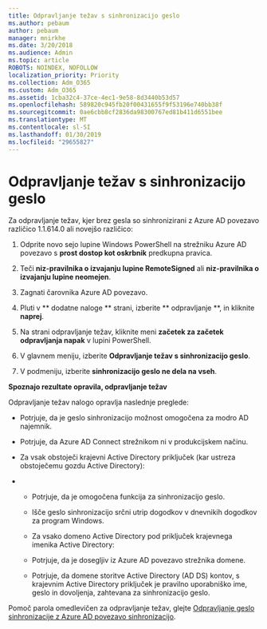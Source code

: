 ```yaml
---
title: Odpravljanje težav s sinhronizacijo geslo
ms.author: pebaum
author: pebaum
manager: mnirkhe
ms.date: 3/20/2018
ms.audience: Admin
ms.topic: article
ROBOTS: NOINDEX, NOFOLLOW
localization_priority: Priority
ms.collection: Adm_O365
ms.custom: Adm_O365
ms.assetid: 1cba32c4-37ce-4ec1-9e58-8d3440b53d57
ms.openlocfilehash: 589820c945fb20f00431655f9f53196e740bb38f
ms.sourcegitcommit: 0ae6cbb8cf2836da98300767ed81b411d6551bee
ms.translationtype: MT
ms.contentlocale: sl-SI
ms.lasthandoff: 01/30/2019
ms.locfileid: "29655827"
---
```

# <a name="troubleshoot-password-synchronization"></a>Odpravljanje težav s sinhronizacijo geslo

Za odpravljanje težav, kjer brez gesla so sinhronizirani z Azure AD povezavo različico 1.1.614.0 ali novejšo različico:
  
1. Odprite novo sejo lupine Windows PowerShell na strežniku Azure AD povezavo s **prost dostop kot oskrbnik** predkupna pravica. 
    
2. Teči **niz-pravilnika o izvajanju lupine RemoteSigned** ali **niz-pravilnika o izvajanju lupine neomejen**. 
    
3. Zagnati čarovnika Azure AD povezavo.
    
4. Pluti v ** dodatne naloge ** strani, izberite ** odpravljanje **, in kliknite **naprej**. 
    
5. Na strani odpravljanje težav, kliknite meni **začetek za začetek odpravljanja napak** v lupini PowerShell. 
    
6. V glavnem meniju, izberite **Odpravljanje težav s sinhronizacijo geslo**. 
    
7. V podmeniju, izberite **sinhronizacijo geslo ne dela na vseh**. 
    
 **Spoznajo rezultate opravila, odpravljanje težav**
  
Odpravljanje težav nalogo opravlja naslednje preglede:
  
- Potrjuje, da je geslo sinhronizacijo možnost omogočena za modro AD najemnik.
    
- Potrjuje, da Azure AD Connect strežnikom ni v produkcijskem načinu.
    
- Za vsak obstoječi krajevni Active Directory priključek (kar ustreza obstoječemu gozdu Active Directory):
    
- 
  - Potrjuje, da je omogočena funkcija za sinhronizacijo geslo.
    
  - Išče geslo sinhronizacijo srčni utrip dogodkov v dnevnikih dogodkov za program Windows.
    
  - Za vsako domeno Active Directory pod priključek krajevnega imenika Active Directory:
    
  - Potrjuje, da je dosegljiv iz Azure AD povezavo strežnika domene.
    
  - Potrjuje, da domene storitve Active Directory (AD DS) kontov, s krajevnim Active Directory priključek je pravilno uporabniško ime, geslo in dovoljenja, zahtevana za sinhronizacijo geslo.
    
Pomoč parola omedlevičen za odpravljanje težav, glejte [Odpravljanje geslo sinhronizacije z Azure AD povezavo sinhronizacijo](https://docs.microsoft.com/azure/active-directory/connect/active-directory-aadconnectsync-troubleshoot-password-synchronization).
  

